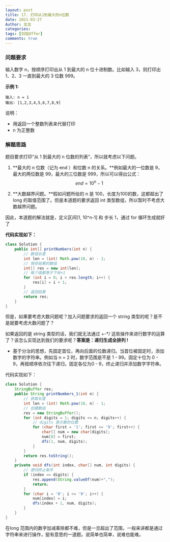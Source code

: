 ```yaml
---
layout: post
title: 17. 打印从1到最大的n位数
date: 2021-03-27
Author: 龙龙
categories: 
tags: [剑指Offer]
comments: true
---
```




### 问题要求

输入数字 n，按顺序打印出从 1 到最大的 n 位十进制数。比如输入 3，则打印出 1、2、3 一直到最大的 3 位数 999。

**示例 1:**

```
输入: n = 1
输出: [1,2,3,4,5,6,7,8,9]
```

说明：

- 用返回一个整数列表来代替打印
- n 为正整数

### 解题思路

题目要求打印“从 1 到最大的 n 位数的列表”，所以就考虑以下问题。

1. **最大的 n 位数（记为 end ）和位数 n 的关系。**例如最大的一位数是 9，最大的两位数是 99，最大的三位数是 999，所以可以得出公式：
   $$
   end = 10 ^ n - 1
   $$
   

2. **大数越界问题。**假如问题所给的 n 是 100，长度为100的数，这都超出了 long 的取值范围了。但是本道题的要求返回 int 类型数组，所以暂时不考虑大数越界问题。

因此，本道题的解法就是，定义区间[1, 10^n-1] 和 步长 1，通过 for 循环生成就好了

**代码实现如下：**

```java
class Solution {
    public int[] printNumbers(int n) {
        // 数组长度
        int len = (int) Math.pow(10, n) - 1;
        // 保存结果的数组
        int[] res = new int[len];
        // 每个值都等于下标+1
        for (int i = 0; i < res.length; i++) {
            res[i] = i + 1;
        }
        // 返回结果
        return res;
    }
}
```

但是，如果要考虑大数问题呢？加入问题要求的返回一个 string 类型的呢？是不是就要考虑大数问题了？

如果返回的是 string 类型的话，我们就无法通过 +-*/ 这些操作来进行数字的运算了？该怎么实现达到我们的要求呢？**答案是：递归生成全排列 !**

* 基于分治的思想，先固定首位，再向后面的位数递归。当首位被固定时，添加数字的字符串。例如当 n = 2 时，数字范围是不是 1 - 99。固定十位为 0 - 9，再按顺序依次往下递归，固定各位为0 - 9，终止递归并添加数字字符串。

代码实现如下：

```java
class Solution {
    StringBuffer res;
    public String printNumbers_1(int n) {
        // 获取长度
        int len = (int) Math.pow(10, n) - 1;
        // 创建数组
        res = new StringBuffer();
        for (int digits = 1; digits <= n; digits++) {
            // digits 表示数的位数
            for (char first = '1'; first <= '9'; first++) {
                char[] num = new char[digits];
                num[0] = first;
                dfs(1, num, digits);
            }
        }
        return res.toString();
    }
    private void dfs(int index, char[] num, int digits) {
        // 递归终止条件
        if (index == digits) {
            res.append(String.valueOf(num)+",");
            return;
        }
        for (char i = '0'; i <= '9'; i++) {
            num[index] = i;
            dfs(index + 1, num, digits);
        }
    }
}
```

在long 范围内的数字加减乘除都不难，但是一旦超出了范围，一般来讲都是通过字符串来进行操作，挺有意思的一道题。说简单也简单，说难也能难。

